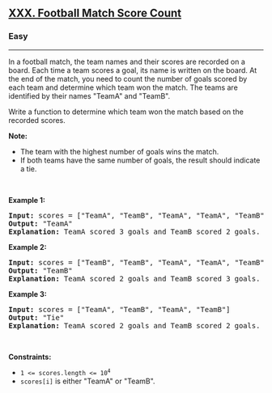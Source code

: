 

<h2><a href="">XXX. Football Match Score Count</a></h2><h3>Easy</h3><hr><p>In a football match, the team names and their scores are recorded on a board. Each time a team scores a goal, its name is written on the board. At the end of the match, you need to count the number of goals scored by each team and determine which team won the match. The teams are identified by their names "TeamA" and "TeamB".</p>

<p>Write a function to determine which team won the match based on the recorded scores.</p>

<p><strong>Note:</strong></p>

<ul>
	<li>The team with the highest number of goals wins the match.</li>
	<li>If both teams have the same number of goals, the result should indicate a tie.</li>
</ul>

<p>&nbsp;</p>
<p><strong class="example">Example 1:</strong></p>

<pre>
<strong>Input:</strong> scores = ["TeamA", "TeamB", "TeamA", "TeamA", "TeamB"]
<strong>Output:</strong> "TeamA"
<strong>Explanation:</strong> TeamA scored 3 goals and TeamB scored 2 goals. TeamA wins the match.
</pre>

<p><strong class="example">Example 2:</strong></p>

<pre>
<strong>Input:</strong> scores = ["TeamB", "TeamB", "TeamA", "TeamA", "TeamB"]
<strong>Output:</strong> "TeamB"
<strong>Explanation:</strong> TeamA scored 2 goals and TeamB scored 3 goals. TeamB wins the match.
</pre>

<p><strong class="example">Example 3:</strong></p>

<pre>
<strong>Input:</strong> scores = ["TeamA", "TeamB", "TeamA", "TeamB"]
<strong>Output:</strong> "Tie"
<strong>Explanation:</strong> TeamA scored 2 goals and TeamB scored 2 goals. The match ends in a tie.
</pre>

<p>&nbsp;</p>
<p><strong>Constraints:</strong></p>

<ul>
	<li><code>1 &lt;= scores.length &lt;= 10<sup>4</sup></code></li>
	<li><code>scores[i]</code> is either "TeamA" or "TeamB".</li>
</ul>